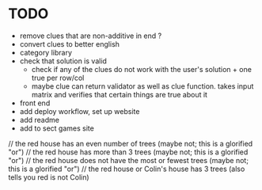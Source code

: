 # TODO

- remove clues that are non-additive in end ?
- convert clues to better english
- category library
- check that solution is valid
  - check if any of the clues do not work with the user's solution + one true per row/col
  - maybe clue can return validator as well as clue function. takes input matrix and verifies that certain things are true about it
- front end
- add deploy workflow, set up website
- add readme
- add to sect games site

// the red house has an even number of trees (maybe not; this is a glorified "or")
// the red house has more than 3 trees (maybe not; this is a glorified "or")
// the red house does not have the most or fewest trees (maybe not; this is a glorified "or")
// the red house or Colin's house has 3 trees (also tells you red is not Colin)
